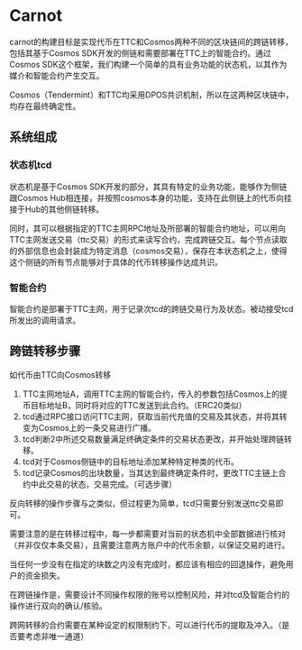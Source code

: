 # Carnot

carnot的构建目标是实现代币在TTC和Cosmos两种不同的区块链间的跨链转移，包括其基于Cosmos SDK开发的侧链和需要部署在TTC上的智能合约。通过Cosmos SDK这个框架，我们构建一个简单的具有业务功能的状态机，以其作为媒介和智能合约产生交互。

Cosmos（Tendermint）和TTC均采用DPOS共识机制，所以在这两种区块链中，均存在最终确定性。

## 系统组成

### 状态机tcd

状态机是基于Cosmos SDK开发的部分，其具有特定的业务功能，能够作为侧链跟Cosmos Hub相连接，并按照cosmos本身的功能，支持在此侧链上的代币向挂接于Hub的其他侧链转移。

同时，其可以根据指定的TTC主网RPC地址及所部署的智能合约地址，可以用向TTC主网发送交易（ttc交易）的形式来读写合约，完成跨链交互。每个节点读取的外部信息也会封装成为特定消息（cosmos交易），保存在本状态机之上，使得这个侧链的所有节点能够对于具体的代币转移操作达成共识。

### 智能合约

智能合约是部署于TTC主网，用于记录次tcd的跨链交易行为及状态。被动接受tcd所发出的调用请求。


## 跨链转移步骤

如代币由TTC向Cosmos转移

1. TTC主网地址A，调用TTC主网的智能合约，传入的参数包括Cosmos上的提币目标地址B，同时将对应的TTC发送到此合约。（ERC20类似） 
2. tcd通过RPC接口访问TTC主网，获取当前代充值的交易及其状态，并将其转变为Cosmos上的一条交易进行广播。
3. tcd判断2中所述交易数量满足终确定条件的交易状态更改，并开始处理跨链转移。
4. tcd对于Cosmos侧链中的目标地址添加某种特定种类的代币。
5. tcd记录Cosmos的出块数量，当其达到最终确定条件时，更改TTC主链上合约中此交易的状态，交易完成。（可选步骤）

反向转移的操作步骤与之类似，但过程更为简单，tcd只需要分别发送ttc交易即可。

需要注意的是在转移过程中，每一步都需要对当前的状态机中全部数据进行核对（并非仅仅本条交易），且需要注意两方账户中的代币余额，以保证交易的进行。

当任何一步没有在指定的块数之内没有完成时，都应该有相应的回退操作，避免用户的资金损失。

在跨链操作是，需要设计不同操作权限的账号以控制风险，并对tcd及智能合约的操作进行双向的确认/核验。

跨网转移的合约需要在某种设定的权限制约下，可以进行代币的提取及冲入。（是否要考虑非唯一通道）
